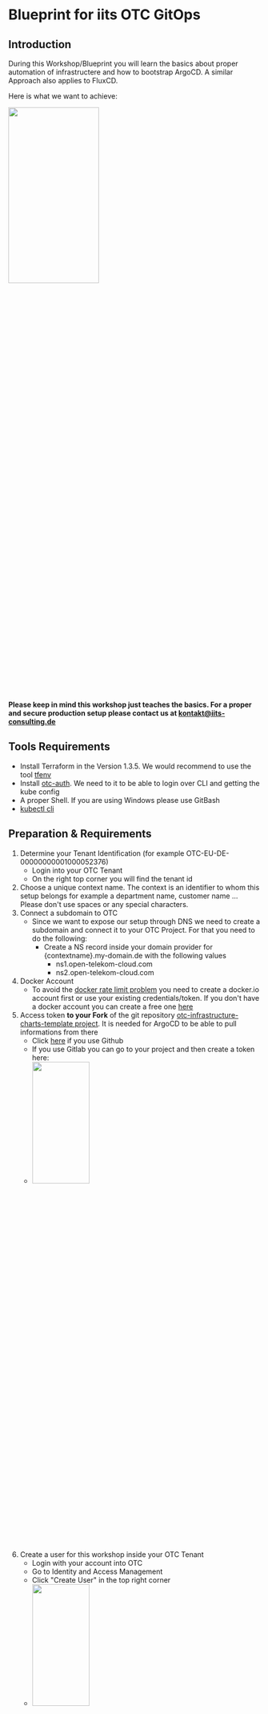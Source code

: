# Blueprint for iits OTC GitOps

## Introduction

During this Workshop/Blueprint you will learn the basics about proper automation of infrastructere and how to bootstrap ArgoCD.
A similar Approach also applies to FluxCD.

Here is what we want to achieve:

<img src="documentation/big-picture.png" style="width: 60%; height: 30%"/>

**Please keep in mind this workshop just teaches the basics. For a proper and secure production setup please contact us at kontakt@iits-consulting.de**

## Tools Requirements

* Install Terraform in the Version 1.3.5. We would recommend to use the tool [tfenv](https://github.com/tfutils/tfenv)
* Install [otc-auth](https://github.com/iits-consulting/otc-auth). We need to it to be able to login over CLI and getting the kube config
* A proper Shell. If you are using Windows please use GitBash
* [kubectl cli](https://kubernetes.io/de/docs/tasks/tools/install-kubectl)

## Preparation & Requirements
1. Determine your Tenant Identification (for example OTC-EU-DE-00000000001000052376)
    * Login into your OTC Tenant
    * On the right top corner you will find the tenant id
2. Choose a unique context name. The context is an identifier to whom this setup belongs for example a department name, customer name ...
   Please don't use spaces or any special characters.
3. Connect a subdomain to OTC
    * Since we want to expose our setup through DNS we need to create a subdomain and connect it to your OTC Project. For that you need to do the following:
      * Create a NS record inside your domain provider for {contextname}.my-domain.de with the following values
        * ns1.open-telekom-cloud.com
        * ns2.open-telekom-cloud.com
4. Docker Account 
   * To avoid the [docker rate limit problem](https://docs.docker.com/docker-hub/download-rate-limit/#:~:text=Docker%20Hub%20limits%20the%20number,pulls%20per%206%20hour%20period) you need to create a docker.io account first or use your existing credentials/token. 
       If you don't have a docker account you can create a free one [here](https://hub.docker.com/signup/)
5. Access token **to your Fork** of the git repository  [otc-infrastructure-charts-template project](https://github.com/iits-consulting/otc-infrastructure-charts-template). It is needed for ArgoCD to be able to pull informations from there
    * Click [here](https://github.com/settings/tokens?type=beta) if you use Github
    * If you use Gitlab you can go to your project and then create a token here:
    * 
      <img src="documentation/gitlab-token.png" style="width: 50%; height: 25%"/>
6. Create a user for this workshop inside your OTC Tenant
    * Login with your account into OTC
    * Go to Identity and Access Management
    * Click "Create User" in the top right corner
    * <img src="documentation/otc-create-user-1.png" style="width: 50%; height: 25%"/>
    * Save the password somewhere secure and use this user for the workshop
7. Since we will encrypt all data and disks by default add the "KMS Administrator" role to your project
    * Go to Identity and Access Management
    * Go to Agencies
    * Adjust EVSAccessKMS Agency like this
      * ![kms-agency.png](documentation%2Fkms-agency.png)
8. Adjust the .envrc file. The .envrc is needed to set environment variables which are used by terraform or by the otc-auth cli tool
   * Set your context name under line number 2 (TF_VAR_context)
   * If you are not working under the region eu-de then please change line number 3 (TF_VAR_region)
   * replace all "REPLACE_ME" Placeholder with the correct values
   * source the updated .envrc file like this "source .envrc"


## Create a remote state bucket

First thing we create is a remote OBS/S3 Bucket. Within this bucket we store the current state of the OTC infrastructure which we will create.

1. Go to the folder _terraform-remote-state-bucket-creation_ and execute terraform init and apply
2. The output from terraform should look like this: ![terraform-output-remote-state.png](documentation%2Fterraform-output-remote-state.png)
3. Add the remote state configuration under:
    - ./otc-cloud/dev/settings.tf
    - ./otc-cloud/dev/kubernetes/settings.tf

## Create the kubernetes cluster and other infrastructure components
1. Go into the folder otc-cloud/dev
    - Take a look at the main.tf and try to understand what we want to set up
    - (Optional) Add or remove some modules from main.tf if you like
        - Use https://registry.terraform.io/modules/iits-consulting/project-factory/opentelekomcloud/latest
   - Execute Terraform init and apply
       - It will take like 10-15 Minutes till everything is up
   - If it fails most probably you need to activate CCE Access. Go to the OTC UI to the CCE which you created and press agree
          
      ![cce-allow](documentation/cce-allow-screenshot.png)

## Validate your setup is up and running
  * Check Kubernetes
    * source the file otc-cloud/dev/stage-dependent-env.sh
    * the output should look like this:![kubect-fetched.png](documentation%2Fkubect-fetched.png)
    * execute inside your cli the following command:
      ```shell
      kubectl get nodes
      ```
  * Check DNS
    * execute inside your cli the following command:
    ```shell
    nslookup $TF_VAR_domain_name 
    ```
    * It should point to some 80.*.*.* Address

Congrats your infrastructure is working properly

## Bootstrap ArgoCD

Now we want to bring some life into our cluster. 
For that we will deploy everything from our Fork from the _Preparation & Requirements Step 5_

- Go into the folder ./otc-cloud/dev/kubernetes
- Take a look at the _main.tf_ and try to understand what we want to achieve
- Execute Terraform init and apply
- ArgoCD should slowly start to boot and after around 3-4 Minutes it should be finished



## Access ArgoCD UI

First we will access ArgoCD over a kubectl port-forward. To do that execute the following commands in your cli:

```shell
# This command will make the argo command available
source shell-helper.sh
# Opens a tunnel to your kubernetes cluster and exposes ArgoCD under http://localhost:8080/argocd
# It will print out the Username and the Password on the first line and the browser should open automatically.
argo
```

## Go over to Argo and deploy some services

We are finished with the terraform part and will switch now over to this repository: https://github.com/iits-consulting/otc-infrastructure-charts-template